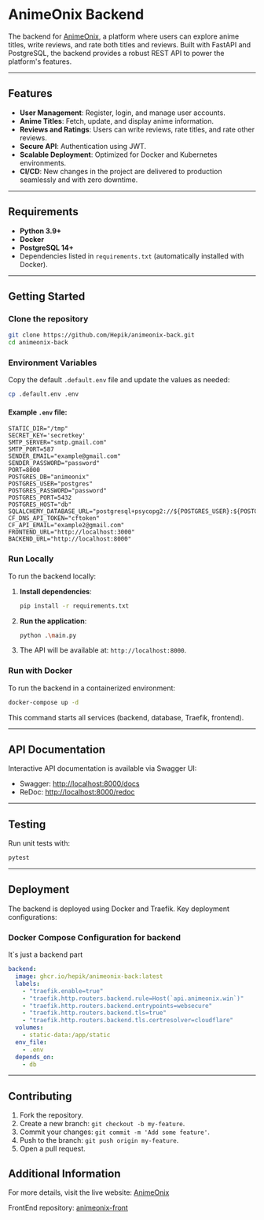 # AnimeOnix Backend

The backend for [AnimeOnix](https://animeonix.win/), a platform where users can explore anime titles, write reviews, and rate both titles and reviews. Built with FastAPI and PostgreSQL, the backend provides a robust REST API to power the platform's features.

---

## Features

- **User Management**: Register, login, and manage user accounts.
- **Anime Titles**: Fetch, update, and display anime information.
- **Reviews and Ratings**: Users can write reviews, rate titles, and rate other reviews.
- **Secure API**: Authentication using JWT.
- **Scalable Deployment**: Optimized for Docker and Kubernetes environments.
- **CI/CD**: New changes in the project are delivered to production seamlessly and with zero downtime.

---

## Requirements

- **Python 3.9+**
- **Docker**
- **PostgreSQL 14+**
- Dependencies listed in `requirements.txt` (automatically installed with Docker).

---

## Getting Started

### Clone the repository

```bash
git clone https://github.com/Hepik/animeonix-back.git
cd animeonix-back
```

### Environment Variables

Copy the default `.default.env` file and update the values as needed:

```bash
cp .default.env .env
```

#### Example `.env` file:

```env
STATIC_DIR="/tmp"
SECRET_KEY='secretkey'
SMTP_SERVER="smtp.gmail.com"
SMTP_PORT=587
SENDER_EMAIL="example@gmail.com"
SENDER_PASSWORD="password"
PORT=8000
POSTGRES_DB="animeonix"
POSTGRES_USER="postgres"
POSTGRES_PASSWORD="password"
POSTGRES_PORT=5432
POSTGRES_HOST="db"
SQLALCHEMY_DATABASE_URL="postgresql+psycopg2://${POSTGRES_USER}:${POSTGRES_PASSWORD}@${POSTGRES_HOST}:${POSTGRES_PORT}/${POSTGRES_DB}"
CF_DNS_API_TOKEN="cftoken"
CF_API_EMAIL="example2@gmail.com"
FRONTEND_URL="http://localhost:3000"
BACKEND_URL="http://localhost:8000"
```

### Run Locally

To run the backend locally:

1. **Install dependencies**:

   ```bash
   pip install -r requirements.txt
   ```

2. **Run the application**:

   ```bash
   python .\main.py
   ```

3. The API will be available at: `http://localhost:8000`.

### Run with Docker

To run the backend in a containerized environment:

```bash
docker-compose up -d
```

This command starts all services (backend, database, Traefik, frontend).

---

## API Documentation

Interactive API documentation is available via Swagger UI:

- Swagger: [http://localhost:8000/docs](http://localhost:8000/docs)
- ReDoc: [http://localhost:8000/redoc](http://localhost:8000/redoc)

---

## Testing

Run unit tests with:

```bash
pytest
```

---

## Deployment

The backend is deployed using Docker and Traefik. Key deployment configurations:

### Docker Compose Configuration for backend

It`s just a backend part

```yaml
backend:
  image: ghcr.io/hepik/animeonix-back:latest
  labels:
    - "traefik.enable=true"
    - "traefik.http.routers.backend.rule=Host(`api.animeonix.win`)"
    - "traefik.http.routers.backend.entrypoints=websecure"
    - "traefik.http.routers.backend.tls=true"
    - "traefik.http.routers.backend.tls.certresolver=cloudflare"
  volumes:
    - static-data:/app/static
  env_file:
    - .env
  depends_on:
    - db
```

---

## Contributing

1. Fork the repository.
2. Create a new branch: `git checkout -b my-feature`.
3. Commit your changes: `git commit -m 'Add some feature'`.
4. Push to the branch: `git push origin my-feature`.
5. Open a pull request.

## Additional Information

For more details, visit the live website:
[AnimeOnix](https://animeonix.win/)

FrontEnd repository: [animeonix-front](https://github.com/Hepik/animeonix-front)
